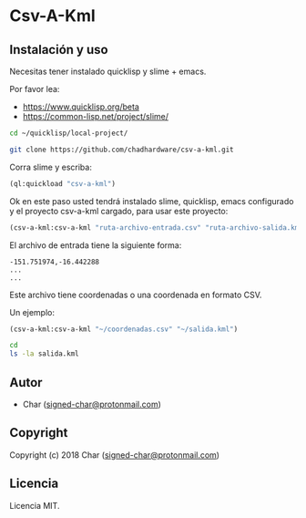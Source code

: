 # Csv-A-Kml

## Instalación y uso

Necesitas tener instalado quicklisp y slime + emacs.

Por favor lea:

* https://www.quicklisp.org/beta
* https://common-lisp.net/project/slime/

```bash
cd ~/quicklisp/local-project/

git clone https://github.com/chadhardware/csv-a-kml.git
```

Corra slime y escriba:

```lisp
(ql:quickload "csv-a-kml")
```

Ok en este paso usted tendrá instalado slime, quicklisp, emacs configurado y el proyecto csv-a-kml cargado,
para usar este proyecto:

```lisp
(csv-a-kml:csv-a-kml "ruta-archivo-entrada.csv" "ruta-archivo-salida.kml")
```

El archivo de entrada tiene la siguiente forma:

```
-151.751974,-16.442288
...
...
```

Este archivo tiene coordenadas o una coordenada en formato CSV.

Un ejemplo:

```lisp
(csv-a-kml:csv-a-kml "~/coordenadas.csv" "~/salida.kml")
```

```bash
cd
ls -la salida.kml
```

## Autor

* Char (signed-char@protonmail.com)

## Copyright

Copyright (c) 2018 Char (signed-char@protonmail.com)

## Licencia

Licencia MIT.
